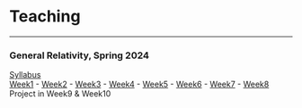 # Teaching

-------

### General Relativity, Spring 2024

<a href="https://www.alshal.info/pdf/GR/Syllabus.pdf">Syllabus</a>
<br>
<a href="https://www.alshal.info/01.pdf">Week1</a> - 
<a href="https://www.alshal.info/02.pdf">Week2</a> - 
<a href="https://www.alshal.info/03.pdf">Week3</a> - 
<a href="https://www.alshal.info/pdf/GR/04.pdf">Week4</a> - 
<a href="https://www.alshal.info/pdf/GR/05.pdf">Week5</a> - 
<a href="https://www.alshal.info/pdf/GR/06.pdf">Week6</a> - 
<a href="https://www.alshal.info/pdf/GR/07.pdf">Week7</a> - 
<a href="https://www.alshal.info/08.pdf">Week8</a>
<br>
Project in Week9 & Week10

